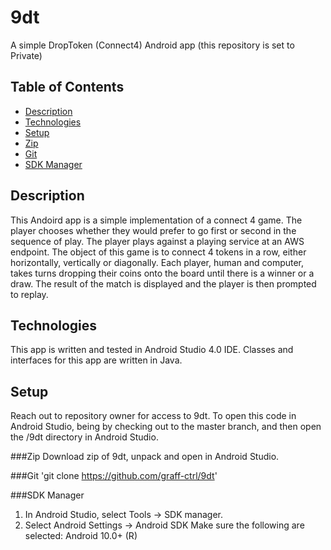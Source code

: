 # 9dt
A simple DropToken (Connect4) Android app (this repository is set to Private)

## Table of Contents
* [Description](##description)
* [Technologies](##technologies)
* [Setup](##setup)
* [Zip](#zip)
* [Git](#Git)
* [SDK Manager](#sdk_manager)
## Description

This Andoird app is a simple implementation of a connect 4 game. The player chooses whether they would prefer to go first or second in the sequence of play. The player plays against a playing service at an AWS endpoint. The object of this game is to connect 4 tokens in a row, either horizontally, vertically or diagonally. Each player, human and computer, takes turns dropping their coins onto the board until there is a winner or a draw. The result of the match is displayed and the player is then prompted to replay. 


## Technologies

This app is written and tested in Android Studio 4.0 IDE. Classes and interfaces for this app are written in Java. 

## Setup

Reach out to repository owner for access to 9dt. To open this code in Android Studio, being by checking out to the master branch, and then open the /9dt directory in Android Studio. 

###Zip
Download zip of 9dt, unpack and open in Android Studio.

###Git
'git clone https://github.com/graff-ctrl/9dt'

###SDK Manager
1. In Android Studio, select Tools -> SDK manager. 
2. Select Android Settings -> Android SDK
Make sure the following are selected: 
Android 10.0+ (R)


